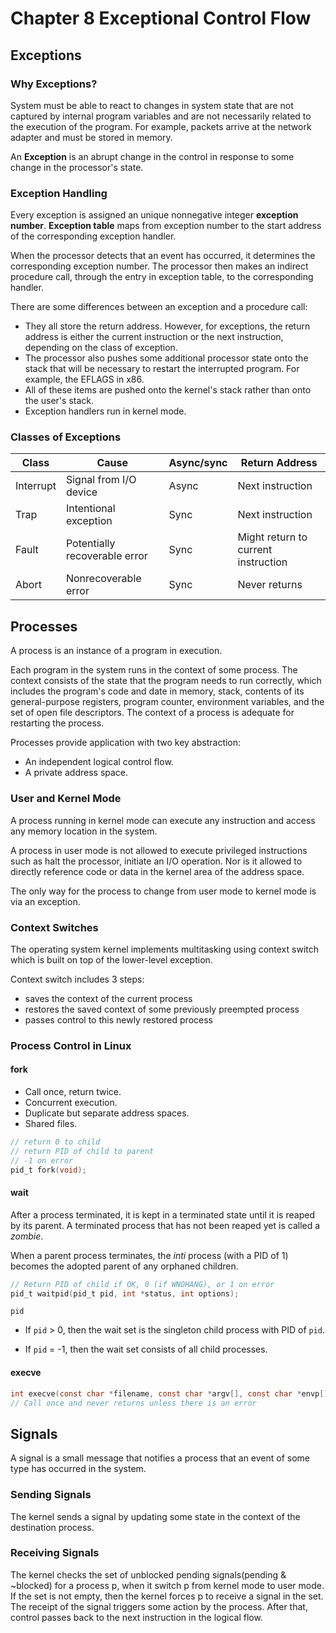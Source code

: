 # Chapter 8 Exceptional Control Flow

## Exceptions

### Why Exceptions?

System must be able to react to changes in system state that are not captured by internal program variables and are not necessarily related to the execution of the program. For example, packets arrive at the network adapter and must be stored in memory.

An **Exception** is an abrupt change in the control in response to some change in the processor's state.

### Exception Handling

Every exception is assigned an unique nonnegative integer **exception number**. **Exception table** maps from exception number to the start address of the corresponding exception handler.

When the processor detects that an event has occurred, it determines the corresponding exception number. The processor then makes an indirect procedure call, through the entry in exception table, to the corresponding handler.

There are some differences between an exception and a procedure call:

- They all store the return address. However, for exceptions, the return address is either the current instruction or the next instruction, depending on the class of exception.
- The processor also pushes some additional processor state onto the stack that will be necessary to restart the interrupted program. For example, the EFLAGS in x86.
- All of these items are pushed onto the kernel's stack rather than onto the user's stack.
- Exception handlers run in kernel mode.

### Classes of Exceptions

| Class     | Cause                         | Async/sync | Return Address                      |
| --------- | ----------------------------- | ---------- | ----------------------------------- |
| Interrupt | Signal from I/O device        | Async      | Next instruction                    |
| Trap      | Intentional exception         | Sync       | Next instruction                    |
| Fault     | Potentially recoverable error | Sync       | Might return to current instruction |
| Abort     | Nonrecoverable error          | Sync       | Never returns                       |

## Processes

A process is an instance of a program in execution.

Each program in the system runs in the context of some process. The context consists of the state that the program needs to run correctly, which includes the program's code and date in memory, stack, contents of its general-purpose registers, program counter, environment variables, and the set of open file descriptors. The context of a process is adequate for restarting the process.

Processes provide application with two key abstraction:

- An independent logical control flow.
- A private address space.

### User and Kernel Mode

A process running in kernel mode can execute any instruction and access any memory location in the system.

A process in user mode is not allowed to execute privileged instructions such as halt the processor, initiate an I/O operation. Nor is it allowed to directly reference code or data in the kernel area of the address space.

The only way for the process to change from user mode to kernel mode is via an exception.

### Context Switches

The operating system kernel implements multitasking using context switch which is built on top of the lower-level exception.

Context switch includes 3 steps:

- saves the context of the current process
- restores the saved context of some previously preempted process
- passes control to this newly restored process

### Process Control in Linux

#### fork

- Call once, return twice.
- Concurrent execution.
- Duplicate but separate address spaces.
- Shared files.

```c
// return 0 to child
// return PID of child to parent
// -1 on error
pid_t fork(void);
```


#### wait

After a process terminated, it is kept in a terminated state until it is reaped by its parent. A terminated process that has not been reaped yet is called a *zombie*. 

When a parent process terminates, the *inti* process (with a PID of 1) becomes the adopted parent of any orphaned children.

```c
// Return PID of child if OK, 0 (if WNOHANG), or 1 on error
pid_t waitpid(pid_t pid, int *status, int options);

```

`pid`

- If `pid` > 0, then the wait set is the singleton child process with PID of `pid`.

- If `pid` = -1, then the wait set consists of all child processes.

#### execve

```c
int execve(const char *filename, const char *argv[], const char *envp[]);
// Call once and never returns unless there is an error
```



## Signals

A signal is a small message that notifies a process that an event of some type has occurred in the system.

### Sending Signals

The kernel sends a signal by updating some state in the context of the destination process.

### Receiving Signals

The kernel checks the set of unblocked pending signals(pending & ~blocked) for a process p, when it switch p from kernel mode to user mode.
If the set is not empty, then the kernel forces p to receive a signal in the set. The receipt of the signal triggers some action by the process. After that, control passes back to the next instruction in the logical flow.


